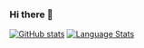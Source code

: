 ### Hi there 👋

[![GitHub stats](https://github-readme-stats.vercel.app/api?username=spc121&count_private=true&theme=vue&show_icons=true)]()
[![Language Stats](https://github-readme-stats.vercel.app/api/top-langs/?username=spc121&langs_count=8&theme=vue&layout=compact)]()
<!--
**bluestyle97/bluestyle97** is a ✨ _special_ ✨ repository because its `README.md` (this file) appears on your GitHub profile.

Here are some ideas to get you started:

- 🔭 I’m currently working on ...
- 🌱 I’m currently learning ...
- 👯 I’m looking to collaborate on ...
- 🤔 I’m looking for help with ...
- 💬 Ask me about ...
- 📫 How to reach me: ...
- 😄 Pronouns: ...
- ⚡ Fun fact: ...
-->
